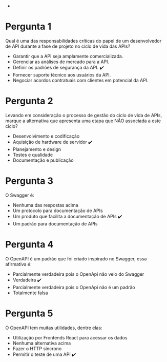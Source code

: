 - 
# Pergunta 1
Qual é uma das responsabilidades críticas do papel de um desenvolvedor de API durante a fase de projeto no ciclo de vida das APIs?

- Garantir que a API seja amplamente comercializada.
- Gerenciar as análises de mercado para a API.
- Definir os padrões de segurança da API. :heavy_check_mark: 
- Fornecer suporte técnico aos usuários da API.
- Negociar acordos contratuais com clientes em potencial da API.

# Pergunta 2
Levando em consideração o processo de gestão do ciclo de vida de APIs, marque a alternativa que apresenta uma etapa que  NÃO associada a este ciclo?

- Desenvolvimento e codificação
- Aquisição de hardware de servidor :heavy_check_mark: 
- Planejamento e design
- Testes e qualidade
- Documentação e publicação

# Pergunta 3
O Swagger é:

- Nenhuma das respostas acima
- Um protocolo para documentação de APIs
- Um produto que facilita a documentação de APIs :heavy_check_mark: 
- Um padrão para documentação de APIs

# Pergunta 4
O OpenAPI é um padrão que foi criado inspirado no Swagger, essa afirmativa é:

- Parcialmente verdadeira pois o OpenApi não veio do Swagger
- Verdadeira  :heavy_check_mark: 
- Parcialmente verdadeira pois o OpenApi não é um padrão
- Totalmente falsa


# Pergunta 5
O OpenAPI tem muitas utilidades, dentre elas:

- Utilização por Frontends React para acessar os dados
- Nenhuma alternativa acima
- Fazer o HTTP síncrono
- Permitir o teste de uma API  :heavy_check_mark: 